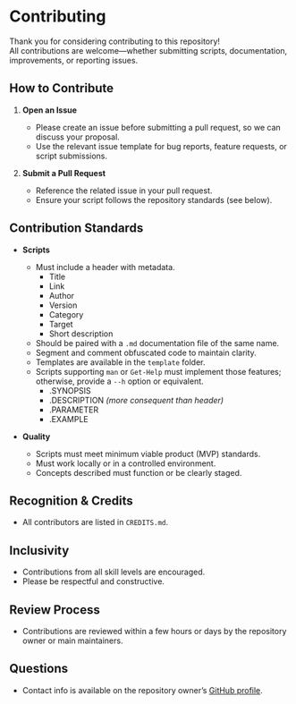 # Contributing

Thank you for considering contributing to this repository!  
All contributions are welcome—whether submitting scripts, documentation, improvements, or reporting issues.

## How to Contribute

1. **Open an Issue**  
   - Please create an issue before submitting a pull request, so we can discuss your proposal.
   - Use the relevant issue template for bug reports, feature requests, or script submissions.

2. **Submit a Pull Request**  
   - Reference the related issue in your pull request.
   - Ensure your script follows the repository standards (see below).

## Contribution Standards

- **Scripts**  
  - Must include a header with metadata.
    - Title
    - Link
    - Author
    - Version
    - Category
    - Target
    - Short description
  - Should be paired with a `.md` documentation file of the same name.
  - Segment and comment obfuscated code to maintain clarity.
  - Templates are available in the `template` folder.
  - Scripts supporting `man` or `Get-Help` must implement those features; otherwise, provide a `--h` option or equivalent.
    - .SYNOPSIS
    - .DESCRIPTION _(more consequent than header)_
    - .PARAMETER <param>
    - .EXAMPLE

- **Quality**  
  - Scripts must meet minimum viable product (MVP) standards.
  - Must work locally or in a controlled environment.
  - Concepts described must function or be clearly staged.

## Recognition & Credits

- All contributors are listed in `CREDITS.md`.

## Inclusivity

- Contributions from all skill levels are encouraged.
- Please be respectful and constructive.

## Review Process

- Contributions are reviewed within a few hours or days by the repository owner or main maintainers.

## Questions

- Contact info is available on the repository owner’s [GitHub profile](https://github.com/Miiraak).